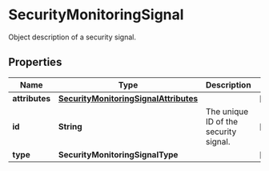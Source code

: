 # SecurityMonitoringSignal

Object description of a security signal.

## Properties

| Name           | Type                                                                            | Description                           | Notes      |
| -------------- | ------------------------------------------------------------------------------- | ------------------------------------- | ---------- |
| **attributes** | [**SecurityMonitoringSignalAttributes**](SecurityMonitoringSignalAttributes.md) |                                       | [optional] |
| **id**         | **String**                                                                      | The unique ID of the security signal. | [optional] |
| **type**       | **SecurityMonitoringSignalType**                                                |                                       | [optional] |
